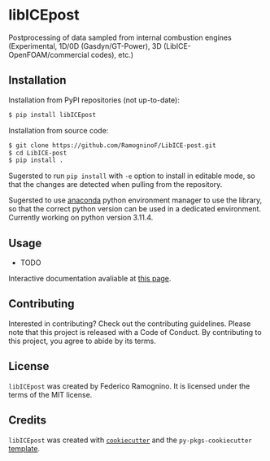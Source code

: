 # libICEpost

Postprocessing of data sampled from internal combustion engines (Experimental, 1D/0D (Gasdyn/GT-Power), 3D (LibICE-OpenFOAM/commercial codes), etc.)

## Installation

Installation from PyPI repositories (not up-to-date):
```bash
$ pip install libICEpost
```

Installation from source code:
```bash
$ git clone https://github.com/RamogninoF/LibICE-post.git
$ cd LibICE-post
$ pip install .
```

Sugersted to run `pip install` with `-e` option to install in editable mode, so that the changes are detected when pulling from the repository.

Sugersted to use [anaconda](https://www.anaconda.com/) python environment manager to use the library, so that the correct python version can be used in a dedicated environment. Currently working on python version 3.11.4.

## Usage

- TODO

Interactive documentation avaliable at [this page](https://libice-post.readthedocs.io/en/latest/).

## Contributing

Interested in contributing? Check out the contributing guidelines. Please note that this project is released with a Code of Conduct. By contributing to this project, you agree to abide by its terms.

## License

`libICEpost` was created by Federico Ramognino. It is licensed under the terms of the MIT license.

## Credits

`libICEpost` was created with [`cookiecutter`](https://cookiecutter.readthedocs.io/en/latest/) and the `py-pkgs-cookiecutter` [template](https://github.com/py-pkgs/py-pkgs-cookiecutter).
